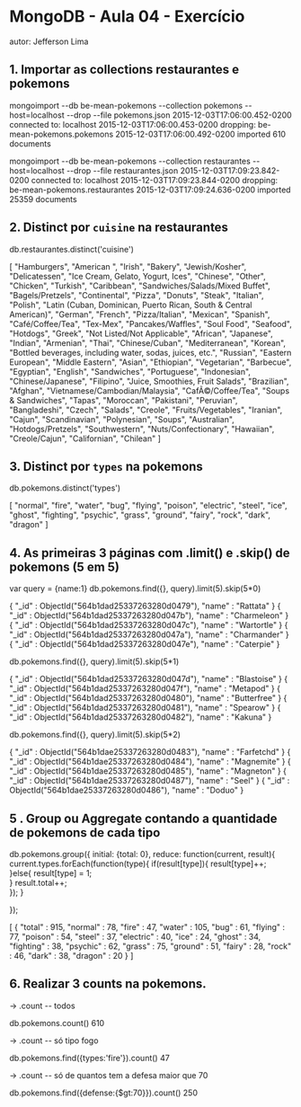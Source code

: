 # MongoDB - Aula 04 - Exercício
autor: Jefferson Lima


## 1. Importar as collections restaurantes e pokemons

mongoimport --db be-mean-pokemons --collection pokemons --host=localhost --drop --file pokemons.json
2015-12-03T17:06:00.452-0200    connected to: localhost
2015-12-03T17:06:00.453-0200    dropping: be-mean-pokemons.pokemons
2015-12-03T17:06:00.492-0200    imported 610 documents

mongoimport --db be-mean-pokemons --collection restaurantes --host=localhost --drop --file restaurantes.json
2015-12-03T17:09:23.842-0200    connected to: localhost
2015-12-03T17:09:23.844-0200    dropping: be-mean-pokemons.restaurantes
2015-12-03T17:09:24.636-0200    imported 25359 documents


## 2. Distinct por `cuisine` na restaurantes

db.restaurantes.distinct('cuisine')

[
        "Hamburgers",
        "American ",
        "Irish",
        "Bakery",
        "Jewish/Kosher",
        "Delicatessen",
        "Ice Cream, Gelato, Yogurt, Ices",
        "Chinese",
        "Other",
        "Chicken",
        "Turkish",
        "Caribbean",
        "Sandwiches/Salads/Mixed Buffet",
        "Bagels/Pretzels",
        "Continental",
        "Pizza",
        "Donuts",
        "Steak",
        "Italian",
        "Polish",
        "Latin (Cuban, Dominican, Puerto Rican, South & Central American)",
        "German",
        "French",
        "Pizza/Italian",
        "Mexican",
        "Spanish",
        "Café/Coffee/Tea",
        "Tex-Mex",
        "Pancakes/Waffles",
        "Soul Food",
        "Seafood",
        "Hotdogs",
        "Greek",
        "Not Listed/Not Applicable",
        "African",
        "Japanese",
        "Indian",
        "Armenian",
        "Thai",
        "Chinese/Cuban",
        "Mediterranean",
        "Korean",
        "Bottled beverages, including water, sodas, juices, etc.",
        "Russian",
        "Eastern European",
        "Middle Eastern",
        "Asian",
        "Ethiopian",
        "Vegetarian",
        "Barbecue",
        "Egyptian",
        "English",
        "Sandwiches",
        "Portuguese",
        "Indonesian",
        "Chinese/Japanese",
        "Filipino",
        "Juice, Smoothies, Fruit Salads",
        "Brazilian",
        "Afghan",
        "Vietnamese/Cambodian/Malaysia",
        "CafÃ©/Coffee/Tea",
        "Soups & Sandwiches",
        "Tapas",
        "Moroccan",
        "Pakistani",
        "Peruvian",
        "Bangladeshi",
        "Czech",
        "Salads",
        "Creole",
        "Fruits/Vegetables",
        "Iranian",
        "Cajun",
        "Scandinavian",
        "Polynesian",
        "Soups",
        "Australian",
        "Hotdogs/Pretzels",
        "Southwestern",
        "Nuts/Confectionary",
        "Hawaiian",
        "Creole/Cajun",
        "Californian",
        "Chilean"
]


## 3. Distinct por `types` na pokemons

db.pokemons.distinct('types')

[
        "normal",
        "fire",
        "water",
        "bug",
        "flying",
        "poison",
        "electric",
        "steel",
        "ice",
        "ghost",
        "fighting",
        "psychic",
        "grass",
        "ground",
        "fairy",
        "rock",
        "dark",
        "dragon"
]

## 4. As primeiras 3 páginas com .limit() e .skip() de pokemons (5 em 5)

var query = {name:1}
db.pokemons.find({}, query).limit(5).skip(5*0)

{ "_id" : ObjectId("564b1dad25337263280d0479"), "name" : "Rattata" }
{ "_id" : ObjectId("564b1dad25337263280d047b"), "name" : "Charmeleon" }
{ "_id" : ObjectId("564b1dad25337263280d047c"), "name" : "Wartortle" }
{ "_id" : ObjectId("564b1dad25337263280d047a"), "name" : "Charmander" }
{ "_id" : ObjectId("564b1dad25337263280d047e"), "name" : "Caterpie" }

db.pokemons.find({}, query).limit(5).skip(5*1)

{ "_id" : ObjectId("564b1dad25337263280d047d"), "name" : "Blastoise" }
{ "_id" : ObjectId("564b1dad25337263280d047f"), "name" : "Metapod" }
{ "_id" : ObjectId("564b1dad25337263280d0480"), "name" : "Butterfree" }
{ "_id" : ObjectId("564b1dad25337263280d0481"), "name" : "Spearow" }
{ "_id" : ObjectId("564b1dad25337263280d0482"), "name" : "Kakuna" }

db.pokemons.find({}, query).limit(5).skip(5*2)

{ "_id" : ObjectId("564b1dae25337263280d0483"), "name" : "Farfetchd" }
{ "_id" : ObjectId("564b1dae25337263280d0484"), "name" : "Magnemite" }
{ "_id" : ObjectId("564b1dae25337263280d0485"), "name" : "Magneton" }
{ "_id" : ObjectId("564b1dae25337263280d0487"), "name" : "Seel" }
{ "_id" : ObjectId("564b1dae25337263280d0486"), "name" : "Doduo" }



## 5 . Group ou Aggregate contando a quantidade de pokemons de cada tipo

db.pokemons.group({
    initial: {total: 0},
    reduce: function(current, result){
        current.types.forEach(function(type){
            if(result[type]){
                result[type]++;                
            }else{
                result[type] = 1;                
            }
            result.total++;            
        });
    }

});

[
        {
                "total" : 915,
                "normal" : 78,
                "fire" : 47,
                "water" : 105,
                "bug" : 61,
                "flying" : 77,
                "poison" : 54,
                "steel" : 37,
                "electric" : 40,
                "ice" : 24,
                "ghost" : 34,
                "fighting" : 38,
                "psychic" : 62,
                "grass" : 75,
                "ground" : 51,
                "fairy" : 28,
                "rock" : 46,
                "dark" : 38,
                "dragon" : 20
        }
]

## 6. Realizar 3 counts na pokemons.

-> .count -- todos

db.pokemons.count()
610

-> .count -- só tipo fogo

db.pokemons.find({types:'fire'}).count()
47

-> .count -- só de quantos tem a defesa maior que 70

db.pokemons.find({defense:{$gt:70}}).count()
250
